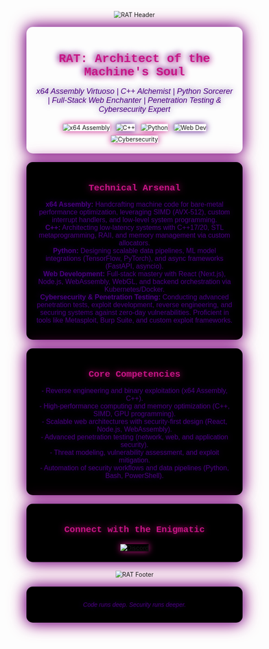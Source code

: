 <p align="center"><img src="https://capsule-render.vercel.app/api?type=waving&color=gradient&customColorList=6,11,20&height=180&section=header&text=RAT%20-%20x64%20Assembly%20%7C%20C%2B%2B%20%7C%20Python%20%7C%20Web%20Dev%20%7C%20Cybersecurity&fontSize=40&fontColor=C71585&animation=twinkling&fontAlignY=40&desc=Low-Level%20Wizardry%20%7C%20High-Level%20Architectures%20%7C%20Penetration%20Testing&descAlignY=65&descSize=20&descColor=4B0082" alt="RAT Header"></p>

<div align="center" style="background: url('https://images.pexels.com/photos/956999/milky-way-starry-sky-night-sky-star-956999.jpeg?auto=compress&cs=tinysrgb&w=1260&h=750&dpr=1') no-repeat center center/cover; padding: 20px; border-radius: 15px; box-shadow: 0 0 30px rgba(75,0,130,0.8), 0 0 40px rgba(199,21,133,0.8); margin: 20px 0;">
  <h1 style="color: #C71585; text-shadow: 2px 2px 15px #C71585, -2px -2px 15px #4B0082; font-family: 'Courier New', monospace;">RAT: Architect of the Machine's Soul</h1>
  <p style="color: #4B0082; font-family: Arial, sans-serif; font-size: 18px; text-shadow: 0 0 15px rgba(75,0,130,0.8);"><em>x64 Assembly Virtuoso | C++ Alchemist | Python Sorcerer | Full-Stack Web Enchanter | Penetration Testing & Cybersecurity Expert</em></p>
  <img src="https://img.shields.io/badge/Assembly-x64-C71585?style=for-the-badge&logo=assemblyscript&logoColor=black&labelColor=000" alt="x64 Assembly" style="margin: 5px; box-shadow: 0 0 15px #C71585;">
  <img src="https://img.shields.io/badge/C%2B%2B-17%2B-4B0082?style=for-the-badge&logo=c%2B%2B&logoColor=black&labelColor=000" alt="C++" style="margin: 5px; box-shadow: 0 0 15px #4B0082;">
  <img src="https://img.shields.io/badge/Python-3.11-C71585?style=for-the-badge&logo=python&logoColor=black&labelColor=000" alt="Python" style="margin: 5px; box-shadow: 0 0 15px #C71585;">
  <img src="https://img.shields.io/badge/Web-Full%20Stack-4B0082?style=for-the-badge&logo=html5&logoColor=black&labelColor=000" alt="Web Dev" style="margin: 5px; box-shadow: 0 0 15px #4B0082;">
  <img src="https://img.shields.io/badge/Cybersecurity-Penetration%20Testing-C71585?style=for-the-badge&logo=shield&logoColor=black&labelColor=000" alt="Cybersecurity" style="margin: 5px; box-shadow: 0 0 15px #C71585;">
</div>

<div align="center" style="background: #000; padding: 20px; border-radius: 15px; box-shadow: 0 0 30px rgba(75,0,130,0.8), 0 0 40px rgba(199,21,133,0.8); margin: 20px 0;">
  <h2 style="color: #C71585; text-shadow: 0 0 15px #C71585; font-family: 'Courier New', monospace;"><b>Technical Arsenal</b></h2>
  <p style="color: #4B0082; font-family: Arial, sans-serif; font-size: 16px; text-shadow: 0 0 15px rgba(75,0,130,0.8);">
    <b>x64 Assembly:</b> Handcrafting machine code for bare-metal performance optimization, leveraging SIMD (AVX-512), custom interrupt handlers, and low-level system programming.<br>
    <b>C++:</b> Architecting low-latency systems with C++17/20, STL metaprogramming, RAII, and memory management via custom allocators.<br>
    <b>Python:</b> Designing scalable data pipelines, ML model integrations (TensorFlow, PyTorch), and async frameworks (FastAPI, asyncio).<br>
    <b>Web Development:</b> Full-stack mastery with React (Next.js), Node.js, WebAssembly, WebGL, and backend orchestration via Kubernetes/Docker.<br>
    <b>Cybersecurity & Penetration Testing:</b> Conducting advanced penetration tests, exploit development, reverse engineering, and securing systems against zero-day vulnerabilities. Proficient in tools like Metasploit, Burp Suite, and custom exploit frameworks.<br>
  </p>
</div>

<div align="center" style="background: #000; padding: 20px; border-radius: 15px; box-shadow: 0 0 30px rgba(75,0,130,0.8), 0 0 40px rgba(199,21,133,0.8); margin: 20px 0;">
  <h2 style="color: #C71585; text-shadow: 0 0 15px #C71585; font-family: 'Courier New', monospace;"><b>Core Competencies</b></h2>
  <p style="color: #4B0082; font-family: Arial, sans-serif; font-size: 16px; text-shadow: 0 0 15px rgba(75,0,130,0.8);">
    - Reverse engineering and binary exploitation (x64 Assembly, C++).<br>
    - High-performance computing and memory optimization (C++, SIMD, GPU programming).<br>
    - Scalable web architectures with security-first design (React, Node.js, WebAssembly).<br>
    - Advanced penetration testing (network, web, and application security).<br>
    - Threat modeling, vulnerability assessment, and exploit mitigation.<br>
    - Automation of security workflows and data pipelines (Python, Bash, PowerShell).<br>
  </p>
</div>

<div align="center" style="background: #000; padding: 20px; border-radius: 15px; box-shadow: 0 0 30px rgba(75,0,130,0.8), 0 0 40px rgba(199,21,133,0.8); margin: 20px 0;">
  <h2 style="color: #C71585; text-shadow: 0 0 15px #C71585; font-family: 'Courier New', monospace;"><b>Connect with the Enigmatic</b></h2>
  <a href="https://discord.gg/your-discord-invite" target="_blank">
    <img src="https://img.shields.io/badge/Discord-Join%20the%20Enigma-C71585?style=for-the-badge&logo=discord&logoColor=black&labelColor=000" alt="Discord" style="margin: 5px; box-shadow: 0 0 15px #C71585;">
  </a>
</div>

<p align="center"><img src="https://capsule-render.vercel.app/api?type=waving&color=gradient&customColorList=6,11,20&height=120&section=footer&fontSize=20&fontColor=C71585&animation=twinkling" alt="RAT Footer"></p>

<div align="center" style="background: #000; padding: 20px; border-radius: 15px; box-shadow: 0 0 30px rgba(75,0,130,0.8), 0 0 40px rgba(199,21,133,0.8); margin: 20px 0;">
  <p style="color: #4B0082; font-family: Arial, sans-serif; font-size: 14px; text-shadow: 0 0 15px rgba(75,0,130,0.8);"><em>Code runs deep. Security runs deeper.</em></p>
</div>
